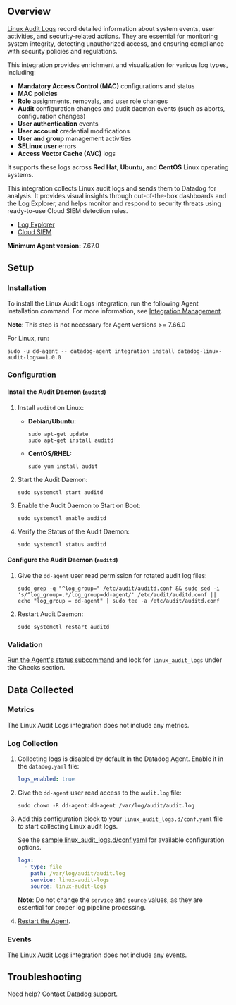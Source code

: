 ## Overview

[Linux Audit Logs][3] record detailed information about system events, user activities, and security-related actions. They are essential for monitoring system integrity, detecting unauthorized access, and ensuring compliance with security policies and regulations.

This integration provides enrichment and visualization for various log types, including:
- **Mandatory Access Control (MAC)** configurations and status  
- **MAC policies**
- **Role** assignments, removals, and user role changes  
- **Audit** configuration changes and audit daemon events (such as aborts, configuration changes)  
- **User authentication** events  
- **User account** credential modifications  
- **User and group** management activities  
- **SELinux user** errors  
- **Access Vector Cache (AVC)** logs  

It supports these logs across **Red Hat**, **Ubuntu**, and **CentOS** Linux operating systems.

This integration collects Linux audit logs and sends them to Datadog for analysis. It provides visual insights through out-of-the-box dashboards and the Log Explorer, and helps monitor and respond to security threats using ready-to-use Cloud SIEM detection rules.

* [Log Explorer][4]
* [Cloud SIEM][5]

**Minimum Agent version:** 7.67.0

## Setup

### Installation

To install the Linux Audit Logs integration, run the following Agent installation command. For more information, see [Integration Management][6].

**Note**: This step is not necessary for Agent versions >= 7.66.0

For Linux, run:
  ```shell
  sudo -u dd-agent -- datadog-agent integration install datadog-linux-audit-logs==1.0.0
  ```

### Configuration

#### Install the Audit Daemon (`auditd`) 

1. Install `auditd` on Linux:
    - **Debian/Ubuntu:**

      ```shell
      sudo apt-get update
      sudo apt-get install auditd
      ```

    - **CentOS/RHEL:**

      ```shell
      sudo yum install audit
      ```

2. Start the Audit Daemon:

    ```shell
    sudo systemctl start auditd
    ```

3. Enable the Audit Daemon to Start on Boot:
    ```shell
    sudo systemctl enable auditd
    ```

4. Verify the Status of the Audit Daemon:
    ```shell
    sudo systemctl status auditd
    ```

#### Configure the Audit Daemon (`auditd`)

1. Give the `dd-agent` user read permission for rotated audit log files:
    ```shell
    sudo grep -q "^log_group=" /etc/audit/auditd.conf && sudo sed -i 's/^log_group=.*/log_group=dd-agent/' /etc/audit/auditd.conf || echo "log_group = dd-agent" | sudo tee -a /etc/audit/auditd.conf
    ```

2. Restart Audit Daemon:
    ```shell
    sudo systemctl restart auditd
    ```

### Validation

[Run the Agent's status subcommand][8] and look for `linux_audit_logs` under the Checks section.

## Data Collected

### Metrics

The Linux Audit Logs integration does not include any metrics.

### Log Collection

1. Collecting logs is disabled by default in the Datadog Agent. Enable it in the `datadog.yaml` file:

   ```yaml
   logs_enabled: true
   ```

2. Give the `dd-agent` user read access to the `audit.log` file:

    ```shell
    sudo chown -R dd-agent:dd-agent /var/log/audit/audit.log
    ```

3. Add this configuration block to your `linux_audit_logs.d/conf.yaml` file to start collecting Linux audit logs.

   See the [sample linux_audit_logs.d/conf.yaml][7] for available configuration options.

   ```yaml
   logs:
     - type: file
       path: /var/log/audit/audit.log
       service: linux-audit-logs
       source: linux-audit-logs
   ```
   **Note**: Do not change the `service` and `source` values, as they are essential for proper log pipeline processing.

4. [Restart the Agent][2].

### Events

The Linux Audit Logs integration does not include any events.

## Troubleshooting

Need help? Contact [Datadog support][1].

[1]: https://docs.datadoghq.com/help/
[2]: https://docs.datadoghq.com/agent/guide/agent-commands/#start-stop-and-restart-the-agent
[3]: https://linux.org/
[4]: https://docs.datadoghq.com/logs/explorer/
[5]: https://www.datadoghq.com/product/cloud-siem/
[6]: https://docs.datadoghq.com/agent/guide/integration-management/?tab=linux#install
[7]: https://github.com/DataDog/integrations-core/blob/master/linux_audit_logs/datadog_checks/linux_audit_logs/data/conf.yaml.example
[8]: https://docs.datadoghq.com/agent/guide/agent-commands/#agent-status-and-information
